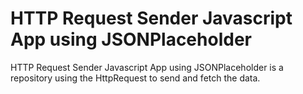 # HTTP Request Sender Javascript App using JSONPlaceholder
 HTTP Request Sender Javascript App using JSONPlaceholder is a repository using the HttpRequest to send and fetch the data.
